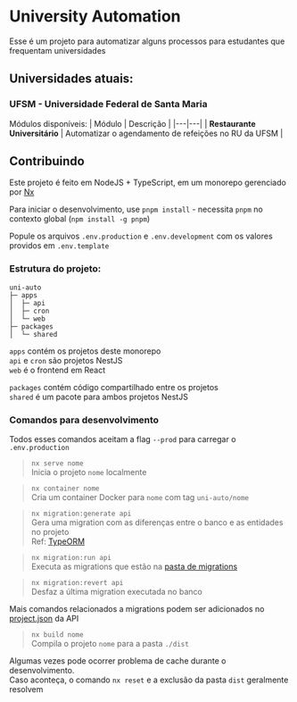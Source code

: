 # University Automation

Esse é um projeto para automatizar alguns processos para estudantes que frequentam universidades

## Universidades atuais:

### UFSM - Universidade Federal de Santa Maria

Módulos disponíveis:
| Módulo | Descrição |
|---|---|
| **Restaurante Universitário** | Automatizar o agendamento de refeições no RU da UFSM |

## Contribuindo

Este projeto é feito em NodeJS + TypeScript, em um monorepo gerenciado por [Nx](https://nx.dev)

Para iniciar o desenvolvimento, use `pnpm install` - necessita `pnpm` no contexto global (`npm install -g pnpm`)

Popule os arquivos `.env.production` e `.env.development` com os valores providos em `.env.template`

### Estrutura do projeto:

```
uni-auto
├─ apps
│  ├─ api
│  ├─ cron
│  └─ web
├─ packages
│  └─ shared
```

`apps` contém os projetos deste monorepo<br/>
`api` e `cron` são projetos NestJS<br/>
`web` é o frontend em React<br/>

`packages` contém código compartilhado entre os projetos<br/>
`shared` é um pacote para ambos projetos NestJS

### Comandos para desenvolvimento

Todos esses comandos aceitam a flag `--prod` para carregar o `.env.production`

> `nx serve nome`</br>
> Inicia o projeto `nome` localmente

> `nx container nome`</br>
> Cria um container Docker para `nome` com tag `uni-auto/nome`

> `nx migration:generate api`<br/>
> Gera uma migration com as diferenças entre o banco e as entidades no projeto<br/>
> Ref: [TypeORM](https://orkhan.gitbook.io/typeorm/docs/)

> `nx migration:run api`<br/>
> Executa as migrations que estão na [pasta de migrations](./packages/shared/src/migrations)

> `nx migration:revert api`<br/>
> Desfaz a última migration executada no banco

Mais comandos relacionados a migrations podem ser adicionados no [project.json](./apps/api/project.json) da API

> `nx build nome`<br/>
> Compila o projeto `nome` para a pasta `./dist`

Algumas vezes pode ocorrer problema de cache durante o desenvolvimento.<br/>
Caso aconteça, o comando `nx reset` e a exclusão da pasta `dist` geralmente resolvem
